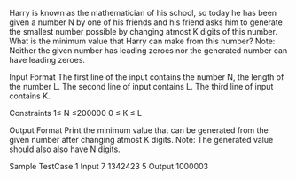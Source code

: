 Harry is known as the mathematician of his school, so today he has been given a number N by one of his friends and his friend asks him to generate the smallest number possible by changing atmost K digits of this number. What is the minimum value that Harry can make from this number?
Note: Neither the given number has leading zeroes nor the generated number can have leading zeroes.


Input Format
The first line of the input contains the number N, the length of the number L.
The second line of input contains L.
The third line of input contains K.


Constraints
1≤ N ≤200000
0 ≤ K ≤ L


Output Format
Print the minimum value that can be generated from the given number after changing atmost K digits.
Note: The generated value should also also have N digits.


Sample TestCase 1
Input
7
1342423
5
Output
1000003
